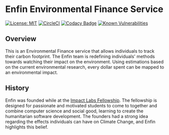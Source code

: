 # Enfin Environmental Finance Service

[![License: MIT](https://img.shields.io/badge/License-MIT-yellow.svg)](https://opensource.org/licenses/MIT)
[![CircleCI](https://circleci.com/gh/GTBitsOfGood/drawchange.svg?style=shield&circle-token=:circle-token)](https://circleci.com/gh/GTBitsOfGood/drawchange)
[![Codacy Badge](https://api.codacy.com/project/badge/Grade/a24becd2bcb24408a7f35265306512e7)](https://app.codacy.com/app/GTBitsOfGood/drawchange?utm_source=github.com&utm_medium=referral&utm_content=GTBitsOfGood/drawchange&utm_campaign=Badge_Grade_Dashboard)
[![Known Vulnerabilities](https://snyk.io/test/github/gtbitsofgood/drawchange/badge.svg)](https://snyk.io/test/github/gtbitsofgood/drawchange)

## Overview

This is an Environmental Finance service that allows individuals to track their carbon footprint. The Enfin team is redefining individuals' methods towards watching their impact on the environment. Using estimations based on the current environmental research, every dollar spent can be mapped to an environmental impact. 

## History 

Enfin was founded while at the [Impact Labs Fellowship](https://www.impactlabs.io/fellowship). The fellowship is designed for passionate and motivated students to come to together and combine computer science and social good, learning to create the humanitarian software development. The founders had a strong idea regarding the effects individuals can have on Climate Change, and Enfin highlights this belief. 

